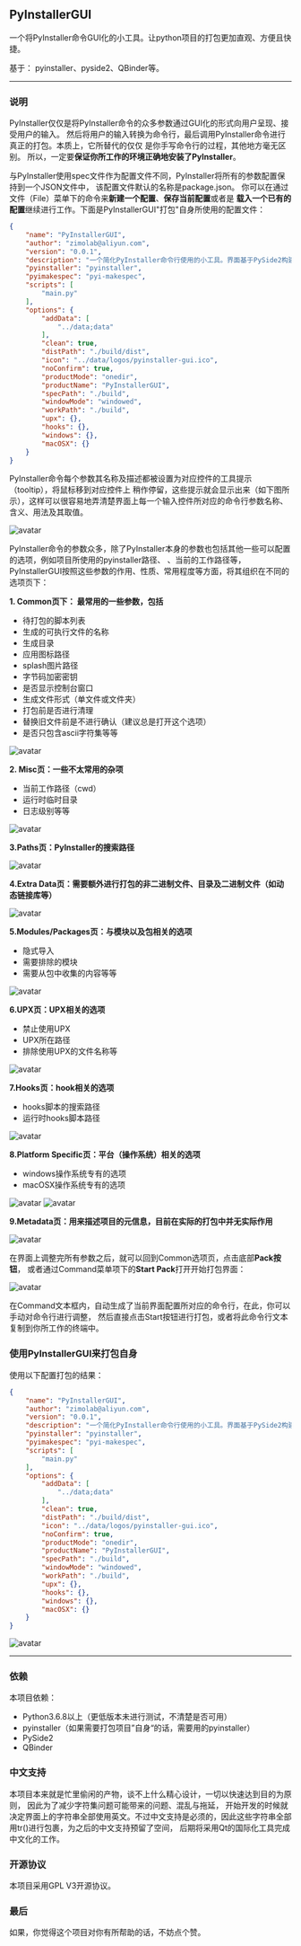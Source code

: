 ## PyInstallerGUI

一个将PyInstaller命令GUI化的小工具。让python项目的打包更加直观、方便且快捷。

基于： pyinstaller、pyside2、QBinder等。

---
### 说明

PyInstaller仅仅是将PyInstaller命令的众多参数通过GUI化的形式向用户呈现、接受用户的输入。
然后将用户的输入转换为命令行，最后调用PyInstaller命令进行真正的打包。本质上，它所替代的仅仅
是你手写命令行的过程，其他地方毫无区别。 所以，一定要**保证你所工作的环境正确地安装了PyInstaller**。

与PyInstaller使用spec文件作为配置文件不同，PyInstaller将所有的参数配置保持到一个JSON文件中，
该配置文件默认的名称是package.json。
你可以在通过文件（File）菜单下的命令来**新建一个配置**、**保存当前配置**或者是
**载入一个已有的配置**继续进行工作。下面是PyInstallerGUI"打包"自身所使用的配置文件：
```json
{
    "name": "PyInstallerGUI",
    "author": "zimolab@aliyun.com",
    "version": "0.0.1",
    "description": "一个简化PyInstaller命令行使用的小工具。界面基于PySide2构建。\n源码：https://github.com/zimolab/PyInstallerGUI.git\n开源协议：GPL v3.0",
    "pyinstaller": "pyinstaller",
    "pyimakespec": "pyi-makespec",
    "scripts": [
        "main.py"
    ],
    "options": {
        "addData": [
            "../data;data"
        ],
        "clean": true,
        "distPath": "./build/dist",
        "icon": "../data/logos/pyinstaller-gui.ico",
        "noConfirm": true,
        "productMode": "onedir",
        "productName": "PyInstallerGUI",
        "specPath": "./build",
        "windowMode": "windowed",
        "workPath": "./build",
        "upx": {},
        "hooks": {},
        "windows": {},
        "macOSX": {}
    }
}
```

PyInstaller命令每个参数其名称及描述都被设置为对应控件的工具提示（tooltip），将鼠标移到对应控件上
稍作停留，这些提示就会显示出来（如下图所示），这样可以很容易地弄清楚界面上每一个输入控件所对应的命令行参数名称、
含义、用法及其取值。

![avatar](./screenshots/ss-tooltips.PNG)

PyInstaller命令的参数众多，除了PyInstaller本身的参数也包括其他一些可以配置的选项，例如项目所使用的pyinstaller路径、
、当前的工作路径等，PyInstallerGUI按照这些参数的作用、性质、常用程度等方面，将其组织在不同的选项页下：

**1. Common页下： 最常用的一些参数，包括**

- 待打包的脚本列表
- 生成的可执行文件的名称
- 生成目录
- 应用图标路径
- splash图片路径
- 字节码加密密钥
- 是否显示控制台窗口
- 生成文件形式（单文件或文件夹）
- 打包前是否进行清理
- 替换旧文件前是不进行确认（建议总是打开这个选项）
- 是否只包含ascii字符集等等

![avatar](./screenshots/ss-main-common-options.PNG)


**2. Misc页：一些不太常用的杂项**
    
   - 当前工作路径（cwd）
   - 运行时临时目录
   - 日志级别等等

![avatar](./screenshots/ss-misc-options.PNG)

**3.Paths页：PyInstaller的搜索路径**

![avatar](./screenshots/ss-search-paths.PNG)

**4.Extra Data页：需要额外进行打包的非二进制文件、目录及二进制文件（如动态链接库等）**

![avatar](./screenshots/ss-add-data-binary.PNG)

**5.Modules/Packages页：与模块以及包相关的选项**

- 隐式导入
- 需要排除的模块
- 需要从包中收集的内容等等

![avatar](./screenshots/ss-exclude-modules-hidden-imports-and-more.PNG)


**6.UPX页：UPX相关的选项**

- 禁止使用UPX
- UPX所在路径
- 排除使用UPX的文件名称等

![avatar](./screenshots/ss-upx-options.PNG)

**7.Hooks页：hook相关的选项**

- hooks脚本的搜索路径
- 运行时hooks脚本路径

![avatar](./screenshots/ss-hooks-options.PNG)

**8.Platform Specific页：平台（操作系统）相关的选项**

- windows操作系统专有的选项
- macOSX操作系统专有的选项

![avatar](./screenshots/ss-windows-options.PNG)
![avatar](./screenshots/ss-macosx-options.PNG)

**9.Metadata页：用来描述项目的元信息，目前在实际的打包中并无实际作用**

![avatar](./screenshots/ss-metadata.PNG)


在界面上调整完所有参数之后，就可以回到Common选项页，点击底部**Pack按钮**，
或者通过Command菜单项下的**Start Pack**打开开始打包界面：

![avatar](./screenshots/ss-start-pack.PNG)

在Command文本框内，自动生成了当前界面配置所对应的命令行，在此，你可以手动对命令行进行调整，
然后直接点击Start按钮进行打包，或者将此命令行文本复制到你所工作的终端中。

### 使用PyInstallerGUI来打包自身

使用以下配置打包的结果：
```json
{
    "name": "PyInstallerGUI",
    "author": "zimolab@aliyun.com",
    "version": "0.0.1",
    "description": "一个简化PyInstaller命令行使用的小工具。界面基于PySide2构建。\n源码：https://github.com/zimolab/PyInstallerGUI.git\n开源协议：GPL v3.0",
    "pyinstaller": "pyinstaller",
    "pyimakespec": "pyi-makespec",
    "scripts": [
        "main.py"
    ],
    "options": {
        "addData": [
            "../data;data"
        ],
        "clean": true,
        "distPath": "./build/dist",
        "icon": "../data/logos/pyinstaller-gui.ico",
        "noConfirm": true,
        "productMode": "onedir",
        "productName": "PyInstallerGUI",
        "specPath": "./build",
        "windowMode": "windowed",
        "workPath": "./build",
        "upx": {},
        "hooks": {},
        "windows": {},
        "macOSX": {}
    }
}
```

![avatar](./screenshots/ss-dist.PNG)


---

### 依赖

本项目依赖：

- Python3.6.8以上（更低版本未进行测试，不清楚是否可用）
- pyinstaller（如果需要打包项目”自身“的话，需要用的pyinstaller）
- PySide2
- QBinder

### 中文支持

本项目本来就是忙里偷闲的产物，谈不上什么精心设计，一切以快速达到目的为原则， 因此为了减少字符集问题可能带来的问题、混乱与拖延，
开始开发的时候就决定界面上的字符串全部使用英文。不过中文支持是必须的，因此这些字符串全部用tr()进行包裹，为之后的中文支持预留了空间，
后期将采用Qt的国际化工具完成中文化的工作。

### 开源协议

本项目采用GPL V3开源协议。

### 最后

如果，你觉得这个项目对你有所帮助的话，不妨点个赞。